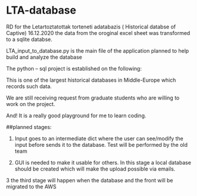 # LTA-database

RD for the Letartoztatottak torteneti adatabazis ( Historical databse of Captive)
16.12.2020 the data from the oroginal excel sheet was transformed to a sqlite databse.

LTA_input_to_database.py is the main file of the application planned to help build and analyze the database 

The python – sql project is established on the following: 

This is one of the largest historical databases in Middle-Europe which records such data. 

We are still receiving request from graduate students who are willing to work on the project. 

And! It is a really good playground for me to learn coding. 

 

##planned stages: 

1. Input goes to an intermediate dict where the user can see/modify the input before sends it to the database. Test will be performed by the old team 

2. GUI is needed to make it usable for others. In this stage a local database should be created which will make the upload possible via emails. 

3 the third stage will happen when the database and the front will be migrated to the AWS 

